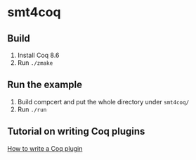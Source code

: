 # smt4coq

## Build
1. Install Coq 8.6
2. Run `./zmake`

## Run the example
1. Build compcert and put the whole directory under `smt4coq/`
2. Run `./run`

## Tutorial on writing Coq plugins
[How to write a Coq plugin](https://hengruo.github.io/How-to-write-a-Coq-plugin.html)